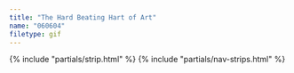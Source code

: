 ```yaml
---
title: "The Hard Beating Hart of Art"
name: "060604"
filetype: gif
---
```


{% include "partials/strip.html" %}
{% include "partials/nav-strips.html" %}
